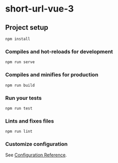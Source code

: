 # short-url-vue-3

## Project setup

```
npm install
```

### Compiles and hot-reloads for development

```
npm run serve
```

### Compiles and minifies for production

```
npm run build
```


### Run your tests

```
npm run test
```

### Lints and fixes files

```
npm run lint
`````

### Customize configuration

See [Configuration Reference](https://cli.vuejs.org/config/).
